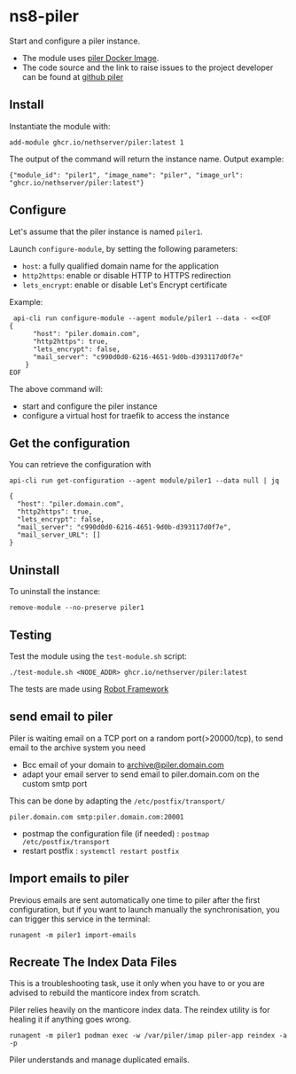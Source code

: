 # ns8-piler

Start and configure a piler instance.
- The module uses [piler Docker Image](https://hub.docker.com/r/sutoj/piler).
- The code source and the link to raise issues to the project developer can be found at [github piler](https://github.com/jsuto/piler)

## Install

Instantiate the module with:

    add-module ghcr.io/nethserver/piler:latest 1

The output of the command will return the instance name.
Output example:

    {"module_id": "piler1", "image_name": "piler", "image_url": "ghcr.io/nethserver/piler:latest"}

## Configure

Let's assume that the piler instance is named `piler1`.

Launch `configure-module`, by setting the following parameters:
- `host`: a fully qualified domain name for the application
- `http2https`: enable or disable HTTP to HTTPS redirection
- `lets_encrypt`: enable or disable Let's Encrypt certificate

Example:

```
 api-cli run configure-module --agent module/piler1 --data - <<EOF
{
      "host": "piler.domain.com",
      "http2https": true,
      "lets_encrypt": false,
      "mail_server": "c990d0d0-6216-4651-9d0b-d393117d0f7e"
    }
EOF
```

The above command will:
- start and configure the piler instance
- configure a virtual host for traefik to access the instance

## Get the configuration
You can retrieve the configuration with

```
api-cli run get-configuration --agent module/piler1 --data null | jq
```

```
{
  "host": "piler.domain.com",
  "http2https": true,
  "lets_encrypt": false,
  "mail_server": "c990d0d0-6216-4651-9d0b-d393117d0f7e",
  "mail_server_URL": []
}
```

## Uninstall

To uninstall the instance:

    remove-module --no-preserve piler1

## Testing

Test the module using the `test-module.sh` script:


    ./test-module.sh <NODE_ADDR> ghcr.io/nethserver/piler:latest

The tests are made using [Robot Framework](https://robotframework.org/)

## send email to piler

Piler is waiting email on a TCP port on a random port(>20000/tcp), to send email to the archive system you need

- Bcc email of your domain to archive@piler.domain.com
- adapt your email server to send email to piler.domain.com on the custom smtp port

This can be done by adapting the `/etc/postfix/transport/`

`piler.domain.com smtp:piler.domain.com:20001`

- postmap the configuration file (if needed) : `postmap /etc/postfix/transport`
- restart postfix : `systemctl restart postfix`

## Import emails to piler

Previous emails are sent automatically one time to piler after the first configuration, but if you want to launch manually the synchronisation, you can trigger this service in the terminal:

    runagent -m piler1 import-emails

## Recreate The Index Data Files

This is a troubleshooting task, use it only when you have to or you are advised to rebuild the manticore index from scratch.

Piler relies heavily on the manticore index data. The reindex utility is for healing it if anything goes wrong.

    runagent -m piler1 podman exec -w /var/piler/imap piler-app reindex -a -p




Piler understands and manage  duplicated emails.
